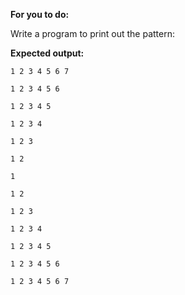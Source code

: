 **For you to do:**

Write a program to print out the pattern:

**Expected output:**

```
1 2 3 4 5 6 7
```

```
1 2 3 4 5 6
```

```
1 2 3 4 5
```

```
1 2 3 4
```

```
1 2 3
```

```
1 2
```

```
1
```

```
1 2
```

```
1 2 3
```

```
1 2 3 4
```

```
1 2 3 4 5
```

```
1 2 3 4 5 6
```

```
1 2 3 4 5 6 7
```